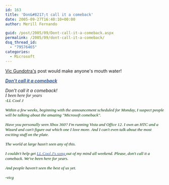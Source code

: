 ```yaml
---
id: 163
title: 'Don&#8217;t call it a comeback'
date: 2005-09-27T16:40:10+00:00
author: Merill Fernando

guid: /post/2005/09/Dont-call-it-a-comeback.aspx
permalink: /2005/09/dont-call-it-a-comeback/
dsq_thread_id:
  - "79576465"
categories:
  - Microsoft
---
```


<p><a href="http://vicgundotra.com/PermaLink,guid,3df177df-2069-4df2-9944-c829d470c48b.aspx">Vic 
Gundotra's</a>&nbsp;post would make anyone's mouth water!</p>
<div class="PostInfos"><a href="http://vicgundotra.com/PermaLink,guid,3df177df-2069-4df2-9944-c829d470c48b.aspx"><font color="#355ea0"><em><b>Don't call it a comeback</b> </em></font></a></div>
<p><span><em>Don't call it a comeback!<br><span style="FONT-FAMILY: Verdana">I 
been here for years</span></em></span><span style="FONT-SIZE: 10pt; COLOR: #003300; FONT-FAMILY: Verdana"><em> <br>-LL Cool 
J<?xml:namespace prefix="o" ns="urn:schemas-microsoft-com:office:office"?><o:p></o:p> </em></span></p>
<p><span style="FONT-SIZE: 10pt; COLOR: #003300; FONT-FAMILY: Verdana"><em>Within a few 
weeks, beginning with the announcement scheduled for Monday, I suspect people 
will be talking about the amazing "Microsoft comeback".<o:p></o:p> 
</em></span></p>
<p><span style="FONT-SIZE: 10pt; COLOR: #003300; FONT-FAMILY: Verdana"><em>Have 
you personally seen Xbox 360? I'm running <?xml:namespace prefix="st1" ns="urn:schemas-microsoft-com:office:smarttags"?><st1:place w:st="on">Vista</st1:place> and Office 12. I own an HTC and a Wizard and can't 
figure out which one I love more. And I can't even talk about the most exciting 
stuff on the plate. </em></span></p>
<p><em><span style="FONT-SIZE: 10pt; COLOR: #003300; FONT-FAMILY: Verdana">The 
world at large hasn't seen any of this.</span> </em></p>
<p><span style="FONT-SIZE: 10pt; COLOR: #003300; FONT-FAMILY: Verdana"><em>I 
couldn't help get </em><a href="http://music.msn.com/search/all/?ss=Mama+Said+Knock+You+Out"><font color="#355ea0"><em>LL Cool J's song </em></font></a><em>out of my mind all 
weekend. Please, don't call it a comeback. We've been here for years.<o:p></o:p> 
</em></span></p>
<p><span style="FONT-SIZE: 10pt; COLOR: #003300; FONT-FAMILY: Verdana"><em>And 
people haven't seen the best of us yet. <o:p></o:p></em></span></p>
<p><span style="FONT-SIZE: 10pt; COLOR: #003300; FONT-FAMILY: Verdana"><em>-vicg<o:p></o:p></em> 
</span></p>